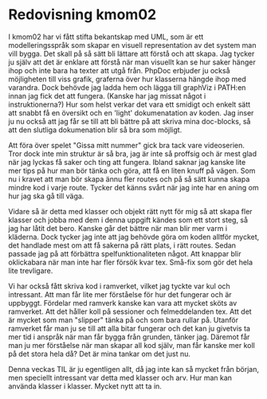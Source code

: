 ---
---
Redovisning kmom02
=========================

I kmom02 har vi fått stifta bekantskap med UML, som är ett modelleringsspråk som skapar en visuell representation av det system man vill
bygga. Det skall på så sätt bli lättare att förstå och att skapa. Jag tycker ju själv att det är enklare att förstå när man visuellt
kan se hur saker hänger ihop och inte bara ha texter att utgå från. PhpDoc erbjuder ju också möjligheten till viss grafik, graferna över hur klasserna hängde ihop med varandra. Dock behövde jag ladda hem och lägga till graphViz i PATH:en innan jag fick det att fungera. (Kanske
har jag missat något i instruktionerna?) Hur som helst verkar det vara ett smidigt och enkelt sätt att snabbt få en översikt och en 'light'
dokumenatation av koden. Jag inser ju nu också att jag får se till att bli bättre på att skriva mina doc-blocks, så att den slutliga
dokumenation blir så bra som möjligt.

Att föra över spelet "Gissa mitt nummer" gick bra tack vare videoserien. Tror dock inte min struktur är så bra, jag är inte så proffsig
och är mest glad när jag lyckas få saker och ting att fungera. Ibland saknar jag kanske lite mer tips på hur man bör tänka och göra,
att få en liten knuff på vägen. Som nu i kravet att man bör skapa ännu fler routes och på så sätt kunna skapa mindre kod i varje route.
Tycker det känns svårt när jag inte har en aning om hur jag ska gå till väga.

Vidare så är detta med klasser och objekt rätt nytt för mig så att skapa fler klasser och jobba med dem i denna uppgift kändes som ett stort steg, så jag har låtit det bero. Kanske går det bättre när man blir mer varm i kläderna.
Dock tycker jag inte att jag behövde göra om koden alltför mycket, det handlade mest om att få sakerna på rätt plats, i rätt routes. Sedan passade jag på att förbättra spelfunktionaliteten något. Att knappar blir oklickabara när man inte har fler
försök kvar tex. Små-fix som gör det hela lite trevligare.

Vi har också fått skriva kod i ramverket, vilket jag tyckte var kul och intressant. Att man får lite mer förståelse för hur
det fungerar och är uppbyggt. Fördelar med ramverk kanske kan vara att mycket sköts av ramverket. Att det håller koll på sessioner
och felmeddelanden tex. Att det är mycket som man "slipper" tänka på och som bara rullar på. Utanför ramverket får man ju se till
att alla bitar fungerar och det kan ju givetvis ta mer tid i anspråk när man får bygga från grunden, tänker jag. Däremot får man ju
mer förståelse när man skapar all kod själv, man får kanske mer koll på det stora hela då? Det är mina tankar om det just nu.

Denna veckas TIL är ju egentligen allt, då jag inte kan så mycket från början, men speciellt intressant var detta med klasser och arv. Hur man kan använda klasser i klasser. Mycket nytt att ta in. 
